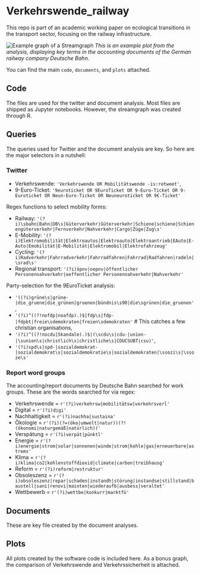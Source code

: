 # Verkehrswende_railway
This repo is part of an academic working paper on ecological transitions in the transport sector, focusing on the railway infrastructure.

![Example graph of a Streamgraph](plots/Abb_6_streamgraph_Geschäftsberichte_annotiert.png?raw=true "Example graph: Streamgraph")
_This is an example plot from the analysis, displaying key terms in the accounting documents of the German railway company Deutsche Bahn._

You can find the main `code`, `documents`, and `plots` attached.
## Code
The files are used for the twitter and document analysis. Most files are shipped as Jupyter notebooks. However, the streamgraph was created through R.

## Queries
The queries used for Twitter and the document analysis are key. So here are the major selectors in a nutshell:

### Twitter
- Verkehrswende: `'Verkehrswende OR Mobilitätswende -is:retweet'`,
- 9-Euro-Ticket: `'9euroticket OR 9EuroTicket OR 9-Euro-Ticket OR 9-Euroticket OR Neun-Euro-Ticket OR Neuneuroticket OR 9€-Ticket'`

Regex functions to select mobility forms:
- Railway: `'(?i)\sbahn|Bahn|DB\s|Güterverkehr|Güterverkehr|Schiene|schiene|Schienengüterverkehr|Fernverkehr|Nahverkehr|Cargo|Züge|Zug\s'`
- E-Mobility: `'(?i)Elektromobilität|Elektroautos|Elektroauto|Elektroantrieb|EAuto|E-Auto|Emobilität|E-Mobilität|Elektromobil|Elektrofahrzeug'`
- Cycling: `'(?i)Radverkehr|Fahrradverkehr|Fahrradfahren|Fahrrad|Radfahren|radeln|\srad\s'`
- Regional transport: `'(?i)öpnv|oepnv|öffentlicher Personennahverkehr|oeffentlicher Personennahverkehr|Nahverkehr'`

Party-selection for the 9EuroTicket analysis:
- `'((?i)grüne\s|grüne-|die_gruene|die_grünen|gruenen|bündnis\s90|die\sgrünen|die_gruenen'`,
- `'(?i)^((?!nofdp|noafdp).)$|fdp\s|fdp-|fdpbt|freie\sdemokraten|freien\sdemokraten'` # This catches a few christian organisations,
- `'(?i)^((?!nocdu|Skandale).)$|(\scdu\s|cdu-|union-|\sunion\s|christlich\s|christliche\s|CDUCSUBT|csu)'`,
- `'(?i)spd\s|spd-|sozialdemokrat-|sozialdemokrat\s|sozialdemokratie\s|sozialdemokraten|\ssozi\s|\ssoze\s'`

### Report word groups
The accounting/report documents by Deutsche Bahn searched for work groups. These are the words searched for via regex:
- Verkehrswende = `r'(?i)verkehrsw|mobilitätsw|verkehrsverl'`
- Digital = `r'(?i)digi'`
- Nachhaltigkeit = `r'(?i)nachha|sustaina'`
- Ökologie = `r'(?i)(?=(öko|umwelt|natur))(?!(ökonomi|naturgemäß|natürlich))'`
- Verspätung = `r'(?i)verpät|pünktl'`
- Energie = `r'(?i)energie|strom|solar|sonnenen|winde|strom|kohle|gas|erneuerbare|astroms'`
- Klima = `r'(?i)klima|co2|kohlenstoffdioxid|climate|carbon|treibhausg'`
- Reform = `r'(?i)reform|restruktur'`
- Obsoleszenz = `r'(?i)obsoleszenz|repar|schaden|instandh|störung|instandse|stillstand|baustell|sani|renovi|mainten|wiederaufb|ausbess|veraltet'`
- Wettbewerb = `r'(?i)wettbe|konkurr|marktfü'`

## Documents
These are key file created by the document analyses.

## Plots
All plots created by the software code is included here. As a bonus graph, the comparison of Verkehrswende and Verkehrssicherheit is attached.
